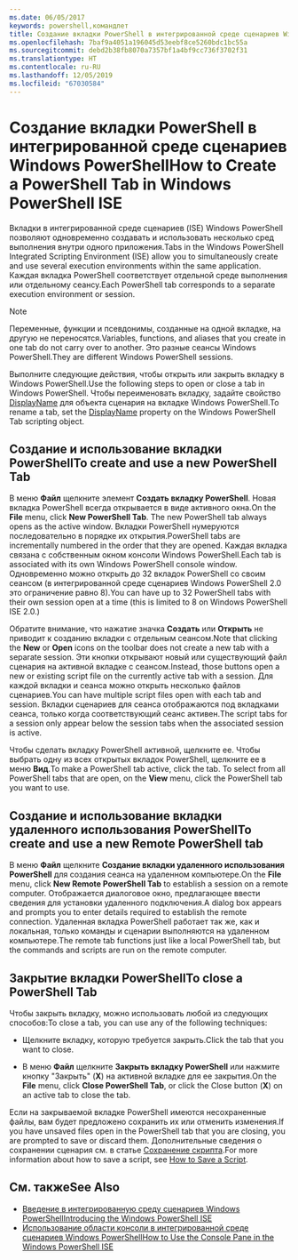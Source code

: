 ```yaml
---
ms.date: 06/05/2017
keywords: powershell,командлет
title: Создание вкладки PowerShell в интегрированной среде сценариев Windows PowerShell
ms.openlocfilehash: 7baf9a4051a196045d53eebf8ce5260bdc1bc55a
ms.sourcegitcommit: debd2b38fb8070a7357bf1a4bf9cc736f3702f31
ms.translationtype: HT
ms.contentlocale: ru-RU
ms.lasthandoff: 12/05/2019
ms.locfileid: "67030584"
---
```

# <a name="how-to-create-a-powershell-tab-in-windows-powershell-ise"></a><span data-ttu-id="6bb30-103">Создание вкладки PowerShell в интегрированной среде сценариев Windows PowerShell</span><span class="sxs-lookup"><span data-stu-id="6bb30-103">How to Create a PowerShell Tab in Windows PowerShell ISE</span></span>

<span data-ttu-id="6bb30-104">Вкладки в интегрированной среде сценариев (ISE) Windows PowerShell позволяют одновременно создавать и использовать несколько сред выполнения внутри одного приложения.</span><span class="sxs-lookup"><span data-stu-id="6bb30-104">Tabs in the Windows PowerShell Integrated Scripting Environment (ISE) allow you to simultaneously create and use several execution environments within the same application.</span></span>
<span data-ttu-id="6bb30-105">Каждая вкладка PowerShell соответствует отдельной среде выполнения или отдельному сеансу.</span><span class="sxs-lookup"><span data-stu-id="6bb30-105">Each PowerShell tab corresponds to a separate execution environment or session.</span></span>

> [!NOTE]
> <span data-ttu-id="6bb30-106">Переменные, функции и псевдонимы, созданные на одной вкладке, на другую не переносятся.</span><span class="sxs-lookup"><span data-stu-id="6bb30-106">Variables, functions, and aliases that you create in one tab do not carry over to another.</span></span> <span data-ttu-id="6bb30-107">Это разные сеансы Windows PowerShell.</span><span class="sxs-lookup"><span data-stu-id="6bb30-107">They are different Windows PowerShell sessions.</span></span>

<span data-ttu-id="6bb30-108">Выполните следующие действия, чтобы открыть или закрыть вкладку в Windows PowerShell.</span><span class="sxs-lookup"><span data-stu-id="6bb30-108">Use the following steps to open or close a tab in Windows PowerShell.</span></span>
<span data-ttu-id="6bb30-109">Чтобы переименовать вкладку, задайте свойство [DisplayName](object-model/The-PowerShellTab-Object.md#displayname) для объекта сценария на вкладке Windows PowerShell.</span><span class="sxs-lookup"><span data-stu-id="6bb30-109">To rename a tab, set the [DisplayName](object-model/The-PowerShellTab-Object.md#displayname) property on the Windows PowerShell Tab scripting object.</span></span>

## <a name="to-create-and-use-a-new-powershell-tab"></a><span data-ttu-id="6bb30-110">Создание и использование вкладки PowerShell</span><span class="sxs-lookup"><span data-stu-id="6bb30-110">To create and use a new PowerShell Tab</span></span>

<span data-ttu-id="6bb30-111">В меню **Файл** щелкните элемент **Создать вкладку PowerShell**. Новая вкладка PowerShell всегда открывается в виде активного окна.</span><span class="sxs-lookup"><span data-stu-id="6bb30-111">On the **File** menu, click **New PowerShell Tab**. The new PowerShell tab always opens as the active window.</span></span>
<span data-ttu-id="6bb30-112">Вкладки PowerShell нумеруются последовательно в порядке их открытия.</span><span class="sxs-lookup"><span data-stu-id="6bb30-112">PowerShell tabs are incrementally numbered in the order that they are opened.</span></span>
<span data-ttu-id="6bb30-113">Каждая вкладка связана с собственным окном консоли Windows PowerShell.</span><span class="sxs-lookup"><span data-stu-id="6bb30-113">Each tab is associated with its own Windows PowerShell console window.</span></span>
<span data-ttu-id="6bb30-114">Одновременно можно открыть до 32 вкладок PowerShell со своим сеансом (в интегрированной среде сценариев Windows PowerShell 2.0 это ограничение равно 8).</span><span class="sxs-lookup"><span data-stu-id="6bb30-114">You can have up to 32 PowerShell tabs with their own session open at a time (this is limited to 8 on Windows PowerShell ISE 2.0.)</span></span>

<span data-ttu-id="6bb30-115">Обратите внимание, что нажатие значка **Создать** или **Открыть** не приводит к созданию вкладки с отдельным сеансом.</span><span class="sxs-lookup"><span data-stu-id="6bb30-115">Note that clicking the **New** or **Open** icons on the toolbar does not create a new tab with a separate session.</span></span>
<span data-ttu-id="6bb30-116">Эти кнопки открывают новый или существующий файл сценария на активной вкладке с сеансом.</span><span class="sxs-lookup"><span data-stu-id="6bb30-116">Instead, those buttons open a new or existing script file on the currently active tab with a session.</span></span>
<span data-ttu-id="6bb30-117">Для каждой вкладки и сеанса можно открыть несколько файлов сценариев.</span><span class="sxs-lookup"><span data-stu-id="6bb30-117">You can have multiple script files open with each tab and session.</span></span>
<span data-ttu-id="6bb30-118">Вкладки сценариев для сеанса отображаются под вкладками сеанса, только когда соответствующий сеанс активен.</span><span class="sxs-lookup"><span data-stu-id="6bb30-118">The script tabs for a session only appear below the session tabs when the associated session is active.</span></span>

<span data-ttu-id="6bb30-119">Чтобы сделать вкладку PowerShell активной, щелкните ее. Чтобы выбрать одну из всех открытых вкладок PowerShell, щелкните ее в меню **Вид**.</span><span class="sxs-lookup"><span data-stu-id="6bb30-119">To make a PowerShell tab active, click the tab. To select from all PowerShell tabs that are open, on the **View** menu, click the PowerShell tab you want to use.</span></span>

## <a name="to-create-and-use-a-new-remote-powershell-tab"></a><span data-ttu-id="6bb30-120">Создание и использование вкладки удаленного использования PowerShell</span><span class="sxs-lookup"><span data-stu-id="6bb30-120">To create and use a new Remote PowerShell tab</span></span>

<span data-ttu-id="6bb30-121">В меню **Файл** щелкните **Создание вкладки удаленного использования PowerShell** для создания сеанса на удаленном компьютере.</span><span class="sxs-lookup"><span data-stu-id="6bb30-121">On the **File** menu, click **New Remote PowerShell Tab** to establish a session on a remote computer.</span></span>
<span data-ttu-id="6bb30-122">Отображается диалоговое окно, предлагающее ввести сведения для установки удаленного подключения.</span><span class="sxs-lookup"><span data-stu-id="6bb30-122">A dialog box appears and prompts you to enter details required to establish the remote connection.</span></span>
<span data-ttu-id="6bb30-123">Удаленная вкладка PowerShell работает так же, как и локальная, только команды и сценарии выполняются на удаленном компьютере.</span><span class="sxs-lookup"><span data-stu-id="6bb30-123">The remote tab functions just like a local PowerShell tab, but the commands and scripts are run on the remote computer.</span></span>

## <a name="to-close-a-powershell-tab"></a><span data-ttu-id="6bb30-124">Закрытие вкладки PowerShell</span><span class="sxs-lookup"><span data-stu-id="6bb30-124">To close a PowerShell Tab</span></span>

<span data-ttu-id="6bb30-125">Чтобы закрыть вкладку, можно использовать любой из следующих способов:</span><span class="sxs-lookup"><span data-stu-id="6bb30-125">To close a tab, you can use any of the following techniques:</span></span>

- <span data-ttu-id="6bb30-126">Щелкните вкладку, которую требуется закрыть.</span><span class="sxs-lookup"><span data-stu-id="6bb30-126">Click the tab that you want to close.</span></span>

- <span data-ttu-id="6bb30-127">В меню **Файл** щелкните **Закрыть вкладку PowerShell** или нажмите кнопку "Закрыть" (**X**) на активной вкладке для ее закрытия.</span><span class="sxs-lookup"><span data-stu-id="6bb30-127">On the **File** menu, click **Close PowerShell Tab**, or click  the Close button  (**X**) on an active tab to close the tab.</span></span>

<span data-ttu-id="6bb30-128">Если на закрываемой вкладке PowerShell имеются несохраненные файлы, вам будет предложено сохранить их или отменить изменения.</span><span class="sxs-lookup"><span data-stu-id="6bb30-128">If you have unsaved files open in the PowerShell tab that you are closing, you are prompted to save or discard them.</span></span>
<span data-ttu-id="6bb30-129">Дополнительные сведения о сохранении сценария см. в статье [Сохранение скрипта](How-to-Write-and-Run-Scripts-in-the-Windows-PowerShell-ISE.md#how-to-save-a-script).</span><span class="sxs-lookup"><span data-stu-id="6bb30-129">For more information about how to save a script, see [How to Save a Script](How-to-Write-and-Run-Scripts-in-the-Windows-PowerShell-ISE.md#how-to-save-a-script).</span></span>

## <a name="see-also"></a><span data-ttu-id="6bb30-130">См. также</span><span class="sxs-lookup"><span data-stu-id="6bb30-130">See Also</span></span>

- [<span data-ttu-id="6bb30-131">Введение в интегрированную среду сценариев Windows PowerShell</span><span class="sxs-lookup"><span data-stu-id="6bb30-131">Introducing the Windows PowerShell ISE</span></span>](Introducing-the-Windows-PowerShell-ISE.md)
- [<span data-ttu-id="6bb30-132">Использование области консоли в интегрированной среде сценариев Windows PowerShell</span><span class="sxs-lookup"><span data-stu-id="6bb30-132">How to Use the Console Pane in the Windows PowerShell ISE</span></span>](How-to-Use-the-Console-Pane-in-the-Windows-PowerShell-ISE.md)
